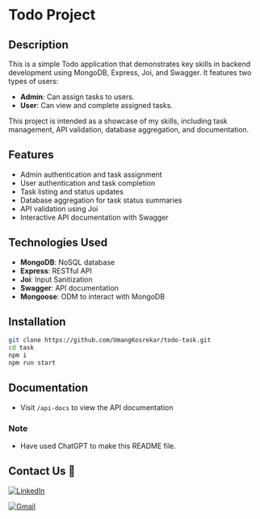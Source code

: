 # Todo Project

## Description

This is a simple Todo application that demonstrates key skills in backend development using MongoDB, Express, Joi, and Swagger. It features two types of users:

- **Admin**: Can assign tasks to users.
- **User**: Can view and complete assigned tasks.

This project is intended as a showcase of my skills, including task management, API validation, database aggregation, and documentation.

## Features

- Admin authentication and task assignment
- User authentication and task completion
- Task listing and status updates
- Database aggregation for task status summaries
- API validation using Joi
- Interactive API documentation with Swagger

## Technologies Used

- **MongoDB**: NoSQL database
- **Express**: RESTful API
- **Joi**: Input Sanitization
- **Swagger**: API documentation
- **Mongoose**: ODM to interact with MongoDB

## Installation

```bash
git clone https://github.com/UmangKosrekar/todo-task.git
cd task
npm i
npm run start
```

## Documentation

- Visit `/api-docs` to view the API documentation

### Note

- Have used ChatGPT to make this README file.

## Contact Us 📧

[![LinkedIn](https://img.shields.io/badge/LinkedIn-0077B5?style=for-the-badge&logo=linkedin&logoColor=white)](https://www.linkedin.com/in/umang-kosrekar/)

[![Gmail](https://img.shields.io/badge/Gmail-D14836?style=for-the-badge&logo=gmail&logoColor=white)](mailto:ukosrekar@gmail.com)
